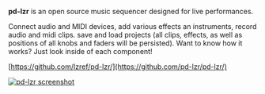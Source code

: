 **pd-lzr** is an open source music sequencer designed for live performances.

Connect audio and MIDI devices, add various effects an instruments, record audio and midi clips. save and load projects (all clips, effects, as well as positions of all knobs and faders will be persisted). Want to know how it works? Just look inside of each component!

[https://github.com/lzref/pd-lzr/](https://github.com/pd-lzr/pd-lzr/)

[![pd-lzr screenshot](http://i.imgur.com/4VIBNWXh.png)](http://i.imgur.com/4VIBNWX.png)
